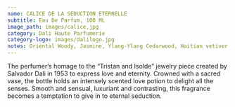 ```yaml
---
name: CALICE DE LA SEDUCTION ETERNELLE
subtitle: Eau De Parfum, 100 ML
image_path: images/calice.jpg
category: Dali Haute Parfumerie
category-logo: images/dalilogo.jpg
notes: Oriental Woody, Jasmine, Ylang-Ylang Cedarwood, Haitian vetiver Amber, Vanilla, Patchouli
---
```

The perfumerʼs homage to the “Tristan and Isolde” jewelry piece created by Salvador Dali in 1953 to express love and eternity.
Crowned with a sacred vase, the bottle holds an intensely scented love potion to delight all the senses.
Smooth and sensual, luxuriant and contrasting, this fragrance becomes a temptation to give in to eternal seduction.
